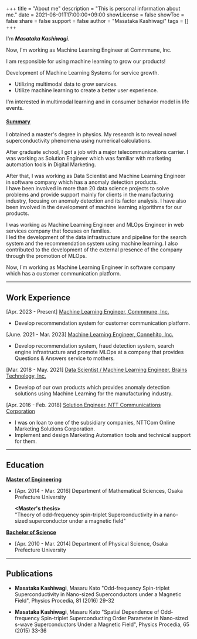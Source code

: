 +++
title = "About me"
description = "This is personal information about me."
date = 2021-06-01T17:00:00+09:00
showLicense = false
showToc = false
share = false
support = false
author = "Masataka Kashiwagi"
tags = []
+++

I'm **_Masataka Kashiwagi_**.

Now, I'm working as Machine Learning Engineer at Commmune, Inc.

I am responsible for using machine learning to grow our products!

Development of Machine Learning Systems for service growth.
- Utilizing multimodal data to grow services.
- Utilize machine learning to create a better user experience.

I'm interested in multimodal learning and in consumer behavior model in life events.

#### <u>Summary</u>

I obtained a master's degree in physics. My research is to reveal novel superconductivity phenomena using numerical calculations.

After graduate school, I got a job with a major telecommunications carrier. I was working as Solution Engineer which was familiar with marketing automation tools in Digital Marketing.

After that, I was working as Data Scientist and Machine Learning Engineer in software company which has a anomaly detection products.<br>
I have been involved in more than 20 data science projects to solve problems and provide support mainly for clients in the manufacturing industry, focusing on anomaly detection and its factor analysis. I have also been involved in the development of machine learning algorithms for our products.

I was working as Machine Learning Engineer and MLOps Engineer in web services company that focuses on families.<br>
I led the development of the data infrastructure and pipeline for the search system and the recommendation system using machine learning. I also contributed to the development of the external presence of the company through the promotion of MLOps.

Now, I`m working as Machine Learning Engineer in software company which has a customer communication platform.

***
## **Work Experience**
[Apr. 2023 - Present] <u>Machine Learning Engineer, Commmune, Inc.</u>
- Develop recommendation system for customer communication platform.

[June. 2021 - Mar. 2023] <u>Machine Learning Engineer, Connehito, Inc.</u>
- Develop recommendation system, fraud detection system, search engine infrastructure and promote MLOps at a company that provides Questions & Answers service to mothers.

<!-- [Jul. 2022 - present] <u>Machine Learning Engineer, High Link, Inc. (contracting job)</u>
- Develop recommendation system for AB testing & Analysis of our own products.

[Dec. 2021 - Sep. 2022] <u>Data Scientist / Machine Learning Engineer, SUPWAT, Inc. (contracting job)</u>
- Develop of our own products which provides parameters optimization solutions for the manufacturing industry. -->

[Mar. 2018 - May. 2021] <u>Data Scientist / Machine Learning Engineer, Brains Technology, Inc.</u>
- Develop of our own products which provides anomaly detection solutions using Machine Learning for the manufacturing industry.

[Apr. 2016 - Feb. 2018] <u>Solution Engineer, NTT Communications Corporation</u>
- I was on loan to one of the subsidiary companies, NTTCom Online Marketing Solutions Corporation.
- Implement and design Marketing Automation tools and technical support for them.

***
## **Education**
<u>**Master of Engineering**</u><br>
- [Apr. 2014 - Mar. 2016] Department of Mathematical Sciences, Osaka Prefecture University

  **<Master's thesis>**<br>
  "Theory of odd-frequency spin-triplet Superconductivity in a nano-sized superconductor under a magnetic field"

<u>**Bachelor of Science**</u><br>
- [Apr. 2010 - Mar. 2014] Department of Physical Science, Osaka Prefecture University

***
## **Publications**
* **Masataka Kashiwagi**, Masaru Kato
"Odd-frequency Spin-triplet Superconductivity in Nano-sized Superconductors under a Magnetic Field", Physics Procedia, 81 (2016) 29-32

* **Masataka Kashiwagi**, Masaru Kato
"Spatial Dependence of Odd-frequency Spin-triplet Superconducting Order Parameter in Nano-sized s-wave Superconductors Under a Magnetic Field", Physics Procedia, 65 (2015) 33-36
